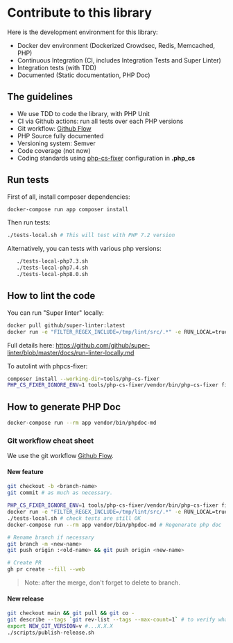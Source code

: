 # Contribute to this library

Here is the development environment for this library:

- Docker dev environment (Dockerized Crowdsec, Redis, Memcached, PHP)
- Continuous Integration (CI, includes Integration Tests and Super Linter)
- Integration tests (with TDD)
- Documented (Static documentation, PHP Doc)

## The guidelines

-  We use TDD to code the library, with PHP Unit
-  CI via Github actions: run all tests over each PHP versions
-  Git workflow: [Github Flow](https://guides.github.com/introduction/flow/)
-  PHP Source fully documented
-  Versioning system: Semver
-  Code coverage (not now)
-  Coding standards using [php-cs-fixer](https://cs.symfony.com/) configuration in **.php_cs**

## Run tests

First of all, install composer dependencies:

```bash
docker-compose run app composer install
```
Then run tests:
```bash
./tests-local.sh # This will test with PHP 7.2 version
```

Alternatively, you can tests with various php versions:

```bash
   ./tests-local-php7.3.sh
   ./tests-local-php7.4.sh
   ./tests-local-php8.0.sh
```
## How to lint the code

You can run "Super linter" locally:

```bash
docker pull github/super-linter:latest
docker run -e "FILTER_REGEX_INCLUDE=/tmp/lint/src/.*" -e RUN_LOCAL=true -v ${PWD}:/tmp/lint github/super-linter
```

Full details here: https://github.com/github/super-linter/blob/master/docs/run-linter-locally.md

To autolint with phpcs-fixer:

```bash
composer install --working-dir=tools/php-cs-fixer
PHP_CS_FIXER_IGNORE_ENV=1 tools/php-cs-fixer/vendor/bin/php-cs-fixer fix
```

## How to generate PHP Doc

```bash
docker-compose run --rm app vendor/bin/phpdoc-md
```

### Git workflow cheat sheet

We use the git workflow [Github Flow](https://guides.github.com/introduction/flow/).

#### New feature

```bash
git checkout -b <branch-name>
git commit # as much as necessary.

PHP_CS_FIXER_IGNORE_ENV=1 tools/php-cs-fixer/vendor/bin/php-cs-fixer fix # fix coding standards
docker run -e "FILTER_REGEX_INCLUDE=/tmp/lint/src/.*" -e RUN_LOCAL=true -v ${PWD}:/tmp/lint github/super-linter # super linter local pass
./tests-local.sh # check tests are still OK
docker-compose run --rm app vendor/bin/phpdoc-md # Regenerate php doc

# Rename branch if necessary
git branch -m <new-name>
git push origin :<old-name> && git push origin <new-name>

# Create PR
gh pr create --fill --web
```

> Note: after the merge, don't forget to delete to branch.

#### New release

```bash
git checkout main && git pull && git co -
git describe --tags `git rev-list --tags --max-count=1` # to verify what is the current tag
export NEW_GIT_VERSION=v #...X.X.X
./scripts/publish-release.sh
